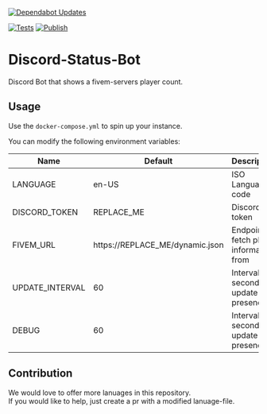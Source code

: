 [![Dependabot Updates](https://github.com/GamboCity/Discord-Status-Bot/actions/workflows/dependabot/dependabot-updates/badge.svg)](https://github.com/GamboCity/Discord-Status-Bot/actions/workflows/dependabot/dependabot-updates)

[![Tests](https://github.com/GamboCity/Discord-Status-Bot/actions/workflows/tests.yml/badge.svg)](https://github.com/GamboCity/Discord-Status-Bot/actions/workflows/tests.yml)
[![Publish](https://github.com/GamboCity/Discord-Status-Bot/actions/workflows/publish.yml/badge.svg)](https://github.com/GamboCity/Discord-Status-Bot/actions/workflows/publish.yml)

# Discord-Status-Bot
Discord Bot that shows a fivem-servers player count.

## Usage

Use the ``docker-compose.yml`` to spin up your instance.

You can modify the following environment variables:

Name | Default | Description
---|---|---
LANGUAGE | en-US | ISO Language code
DISCORD_TOKEN | REPLACE_ME | Discord token
FIVEM_URL | https://REPLACE_ME/dynamic.json | Endpoint to fetch player information from
UPDATE_INTERVAL | 60 | Interval in seconds to update presence
DEBUG | 60 | Interval in seconds to update presence

## Contribution

We would love to offer more lanuages in this repository.\
If you would like to help, just create a pr with a modified lanuage-file.